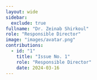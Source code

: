 ```yaml
---
layout: wide
sidebar:
  exclude: true
fullname: "Dr. Zeinab Shirkoul"
role: "Responsible Director"
image: "images/avatar.png"
contributions:
  - id: "1"
    title: "Issue No. 1"
    role: "Responsible Director"
    date: 2024-03-16
---
```

